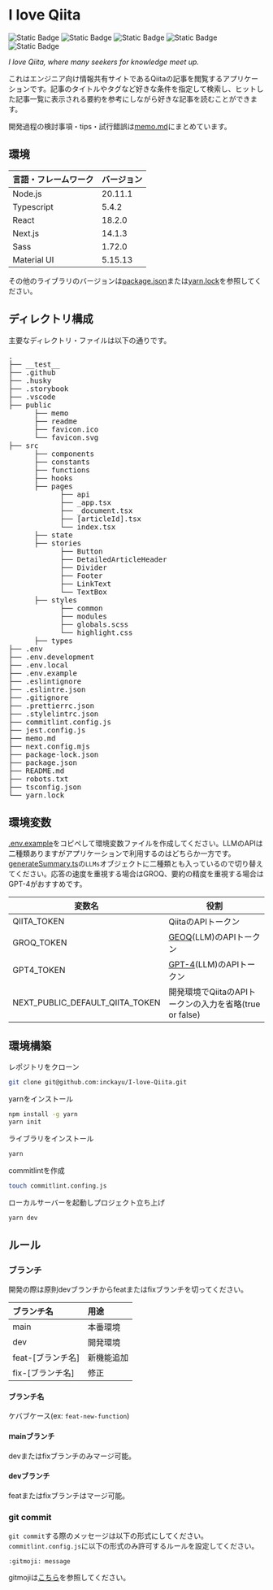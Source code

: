 # I love Qiita

<img alt="Static Badge" src="https://img.shields.io/badge/FE_framework-Nextjs-blue"> <img alt="Static Badge" src="https://img.shields.io/badge/language-Typescript-blue"> <img alt="Static Badge" src="https://img.shields.io/badge/language-sass-blue"> <img alt="Static Badge" src="https://img.shields.io/badge/CSS_framework-Material_UI-blue"> <img alt="Static Badge" src="https://img.shields.io/badge/license-MIT-blue">

_I love Qiita, where many seekers for knowledge meet up._

これはエンジニア向け情報共有サイトであるQiitaの記事を閲覧するアプリケーションです。記事のタイトルやタグなど好きな条件を指定して検索し、ヒットした記事一覧に表示される要約を参考にしながら好きな記事を読むことができます。

開発過程の検討事項・tips・試行錯誤は[memo.md](./memo.md)にまとめています。

## 環境

| 言語・フレームワーク | バージョン |
| -------------------- | ---------- |
| Node.js              | 20.11.1    |
| Typescript           | 5.4.2      |
| React                | 18.2.0     |
| Next.js              | 14.1.3     |
| Sass                 | 1.72.0     |
| Material UI          | 5.15.13    |

その他のライブラリのバージョンは[package.json](./package.json)または[yarn.lock](./yarn.lock)を参照してください。

## ディレクトリ構成

主要なディレクトリ・ファイルは以下の通りです。

<pre>
.
├── __test__
├── .github
├── .husky
├── .storybook
├── .vscode
├── public
      ├── memo
      ├── readme
      ├── favicon.ico
      └── favicon.svg
├── src
      ├── components
      ├── constants
      ├── functions
      ├── hooks
      ├── pages
            ├── api
            ├── _app.tsx
            ├── _document.tsx
            ├── [articleId].tsx
            └── index.tsx
      ├── state
      ├── stories
            ├── Button
            ├── DetailedArticleHeader
            ├── Divider
            ├── Footer
            ├── LinkText
            └── TextBox
      ├── styles
            ├── common
            ├── modules
            ├── globals.scss
            └── highlight.css
      ├── types
├── .env
├── .env.development
├── .env.local
├── .env.example
├── .eslintignore
├── .eslintre.json
├── .gitignore
├── .prettierrc.json
├── .stylelintrc.json
├── commitlint.config.js
├── jest.config.js
├── memo.md
├── next.config.mjs
├── package-lock.json
├── package.json
├── README.md
├── robots.txt
├── tsconfig.json
└── yarn.lock
</pre>

## 環境変数

[.env.example](./.env.example)をコピペして環境変数ファイルを作成してください。LLMのAPIは二種類ありますがアプリケーションで利用するのはどちらか一方です。[generateSummary.ts](./src/pages/api/generateSummary.ts)の`LLMs`オブジェクトに二種類とも入っているので切り替えてください。応答の速度を重視する場合はGROQ、要約の精度を重視する場合はGPT-4がおすすめです。

| 変数名                          | 役割                                                          |
| ------------------------------- | ------------------------------------------------------------- |
| QIITA_TOKEN                     | QiitaのAPIトークン                                            |
| GROQ_TOKEN                      | [GEOQ](https://wow.groq.com/)(LLM)のAPIトークン               |
| GPT4_TOKEN                      | [GPT-4](https://openai.com/blog/openai-api)(LLM)のAPIトークン |
| NEXT_PUBLIC_DEFAULT_QIITA_TOKEN | 開発環境でQiitaのAPIトークンの入力を省略(true or false)       |

## 環境構築

レポジトリをクローン

```bash
git clone git@github.com:inckayu/I-love-Qiita.git
```

yarnをインストール

```bash
npm install -g yarn
yarn init
```

ライブラリをインストール

```bash
yarn
```

commitlintを作成

```bash
touch commitlint.confing.js
```

ローカルサーバーを起動しプロジェクト立ち上げ

```bash
yarn dev
```

## ルール

### ブランチ

開発の際は原則devブランチからfeatまたはfixブランチを切ってください。

| ブランチ名        | 用途       |
| :---------------- | :--------- |
| main              | 本番環境   |
| dev               | 開発環境   |
| feat-[ブランチ名] | 新機能追加 |
| fix-[ブランチ名]  | 修正       |

#### ブランチ名

ケバブケース(ex: `feat-new-function`)

#### ｍainブランチ

devまたはfixブランチのみマージ可能。

#### devブランチ

featまたはfixブランチはマージ可能。

### git commit

`git commit`する際のメッセージは以下の形式にしてください。`commitlint.config.js`に以下の形式のみ許可するルールを設定してください。

```
:gitmoji: message
```

gitmojiは[こちら](https://gitmoji.dev/)を参照してください。
